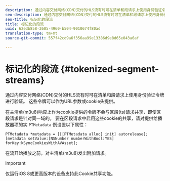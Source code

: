 ```yaml
---
description: 通过内容交付网络(CDN)交付的HLS流有时可在清单和段请求上使用身份验证令牌进行验证。 这些令牌可以作为URL参数或cookie头提供。
seo-description: 通过内容交付网络(CDN)交付的HLS流有时可在清单和段请求上使用身份验证令牌进行验证。 这些令牌可以作为URL参数或cookie头提供。
seo-title: 标记化的段流
title: 标记化的段流
uuid: 62e3b858-2605-4960-b504-9010674f80ad
translation-type: tm+mt
source-git-commit: 557f42cd9a6f356aa99e13386d9e8d65e043a6af

---
```



# 标记化的段流 {#tokenized-segment-streams}

通过内容交付网络(CDN)交付的HLS流有时可在清单和段请求上使用身份验证令牌进行验证。 这些令牌可以作为URL参数或cookie头提供。

在主清单(m3u8)响应上作为cookie提供的令牌不会与区段(ts)请求共享，即使区段请求是针对同一域的。 要在区段请求中启用这些cookie的共享，请对提供给播放器项的实 `PTMetadata` 例设置以下属性：

```
PTMetadata *metadata = [[[PTMetadata alloc] init] autorelease]; 
[metadata setValue:[NSNumber numberWithBool:YES] forKey:kSyncCookiesWithAVAsset]; 
```

在流开始播放之前，对主清单(m3u8)发出附加请求。

>[!IMPORTANT]
>
>仅运行iOS 8或更高版本的设备支持此Cookie共享功能。

